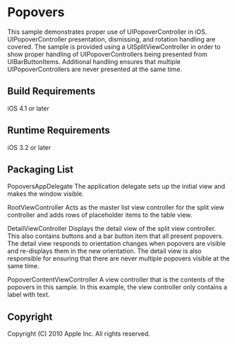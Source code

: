 Popovers
========

This sample demonstrates proper use of UIPopoverController in iOS.
UIPopoverController presentation, dismissing, and rotation
handling are covered. The sample is provided using a UISplitViewController
in order to show proper handling of UIPopoverControllers being presented
from UIBarButtonItems. Additional handling ensures that multiple
UIPopoverControllers are never presented at the same time.

Build Requirements
------------------

iOS 4.1 or later

Runtime Requirements
--------------------

iOS 3.2 or later

Packaging List
--------------

PopoversAppDelegate
The application delegate sets up the initial view and makes the window visible.

RootViewController
Acts as the master list view controller for the split view controller and adds rows of placeholder items to the table view.

DetailViewController
Displays the detail view of the split view controller. This also contains buttons and a bar button item that all present popovers.
The detail view responds to orientation changes when popovers are visible and re-displays them in the new orientation.
The detail view is also responsible for ensuring that there are never multiple popovers visible at the same time.

PopoverContentViewController
A view controller that is the contents of the popovers in this sample. In this example, the view controller only contains a label with text.

Copyright
---------

Copyright (C) 2010 Apple Inc. All rights reserved.
